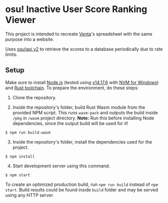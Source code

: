 # osu! Inactive User Score Ranking Viewer

This project is intended to recreate [Venta](https://osu.ppy.sh/users/11320627)'s spreadsheet with the same purpose into a website.

Uses [osu!api v2](https://osu.ppy.sh/docs) to retrieve the scores to a database periodically due to rate limits.

## Setup

Make sure to install [Node.js](https://nodejs.org/en/download) (tested using [v14.17.6](https://nodejs.org/dist/v14.17.6) with [NVM for Windows](https://github.com/coreybutler/nvm-windows)) and [Rust toolchain](https://www.rust-lang.org/tools/install). To prepare the environment, do these steps:

1. Clone the repository.

2. Inside the repository's folder, build Rust Wasm module from the provided NPM script. This runs `wasm-pack` and outputs the build inside `/pkg` in `/wasm` project directory.
**Note:** Run this before installing Node dependencies, since the output build will be used for it!

```shell
$ npm run build-wasm
```

3. Inside the repository's folder, install the dependencies used for the project.

```shell
$ npm install
```

4. Start development server using this command.

```shell
$ npm start
```

To create an optimized production build, run `npm run build` instead of `npm start`. Build results could be found inside `build` folder and may be served using any HTTP server.